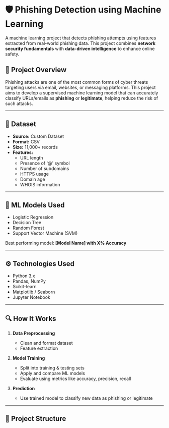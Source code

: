 # 🛡️ Phishing Detection using Machine Learning

A machine learning project that detects phishing attempts using features extracted from real-world phishing data. This project combines **network security fundamentals** with **data-driven intelligence** to enhance online safety.

## 🚀 Project Overview

Phishing attacks are one of the most common forms of cyber threats targeting users via email, websites, or messaging platforms. This project aims to develop a supervised machine learning model that can accurately classify URLs/emails as **phishing** or **legitimate**, helping reduce the risk of such attacks.

---

## 📂 Dataset

- **Source:** Custom Dataset
- **Format:** CSV
- **Size:** 11,000+ records
- **Features:**
  - URL length
  - Presence of '@' symbol
  - Number of subdomains
  - HTTPS usage
  - Domain age
  - WHOIS information

---

## 🧠 ML Models Used

- Logistic Regression
- Decision Tree
- Random Forest
- Support Vector Machine (SVM)

Best performing model: **[Model Name] with X% Accuracy**

---

## ⚙️ Technologies Used

- Python 3.x
- Pandas, NumPy
- Scikit-learn
- Matplotlib / Seaborn
- Jupyter Notebook

---

## 🔍 How It Works

1. **Data Preprocessing**
   - Clean and format dataset
   - Feature extraction

2. **Model Training**
   - Split into training & testing sets
   - Apply and compare ML models
   - Evaluate using metrics like accuracy, precision, recall

3. **Prediction**
   - Use trained model to classify new data as phishing or legitimate

---

## 📁 Project Structure

